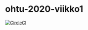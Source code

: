 # ohtu-2020-viikko1

[![CircleCI](https://circleci.com/gh/samppa77/ohtu-2020-viikko1.svg?style=svg)](https://circleci.com/gh/samppa77/ohtu-2020-viikko1)
